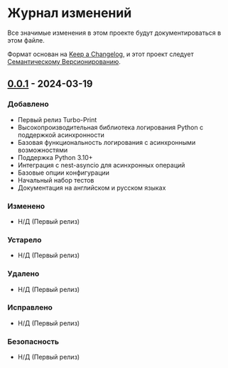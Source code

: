 # Журнал изменений

Все значимые изменения в этом проекте будут документироваться в этом файле.

Формат основан на [Keep a Changelog](https://keepachangelog.com/ru/1.1.0/),
и этот проект следует [Семантическому Версионированию](https://semver.org/spec/v2.0.0.html).

## [0.0.1] - 2024-03-19

### Добавлено

-   Первый релиз Turbo-Print
-   Высокопроизводительная библиотека логирования Python с поддержкой асинхронности
-   Базовая функциональность логирования с асинхронными возможностями
-   Поддержка Python 3.10+
-   Интеграция с nest-asyncio для асинхронных операций
-   Базовые опции конфигурации
-   Начальный набор тестов
-   Документация на английском и русском языках

### Изменено

-   Н/Д (Первый релиз)

### Устарело

-   Н/Д (Первый релиз)

### Удалено

-   Н/Д (Первый релиз)

### Исправлено

-   Н/Д (Первый релиз)

### Безопасность

-   Н/Д (Первый релиз)

[0.0.1]: https://github.com/Artem0907/Turbo-Print/releases/tag/v0.0.1
